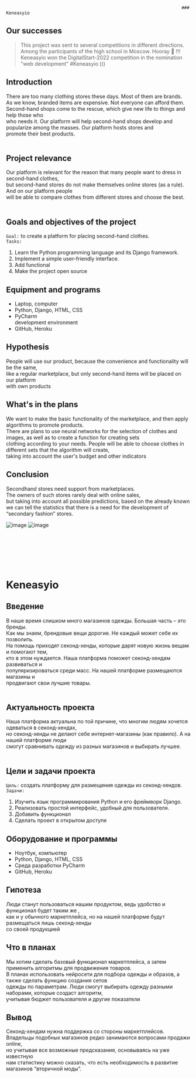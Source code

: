                                                                        ### Keneasyio


## Our successes<br>

> This project was sent to several competitions in different directions.<br>
> Among the participants of the high school in Moscow. Hooray 🙌 !!!
> Keneasyio won the DigitalStart-2022 competition in the nomination "web development" #Keneasyio )))

Introduction
-----------
There are too many clothing stores these days. Most of them are brands.<br>
As we know, branded items are expensive. Not everyone can afford them.<br>
Second-hand shops come to the rescue, which give new life to things and help those who
<br>who needs it. Our platform will help second-hand shops develop and<br>
popularize among the masses. Our platform hosts stores and<br>
promote their best products.<br><br>


Project relevance
-----------
Our platform is relevant for the reason that many people want to dress in second-hand clothes,<br>
but second-hand stores do not make themselves online stores (as a rule). And on our platform people<br>
will be able to compare clothes from different stores and choose the best.<br><br>


Goals and objectives of the project
-----------
`Goal:` to create a platform for placing second-hand clothes.<br>
`Tasks:`<br>
1) Learn the Python programming language and its Django framework.<br>
2) Implement a simple user-friendly interface.<br>
3) Add functional<br>
4) Make the project open source<br>


Equipment and programs
-----------
- Laptop, computer<br>
- Python, Django, HTML, CSS<br>
- PyCharm<br> development environment
- GitHub, Heroku<br>


Hypothesis
-----------
People will use our product, because the convenience and functionality will be the same,<br>
like a regular marketplace, but only second-hand items will be placed on our platform
<br>with own products


What's in the plans
-----------
We want to make the basic functionality of the marketplace, and then apply algorithms to promote products.<br>
There are plans to use neural networks for the selection of clothes and images, as well as to create a function for creating sets<br>
clothing according to your needs. People will be able to choose clothes in different sets that the algorithm will create, <br>
taking into account the user's budget and other indicators
<br>

Conclusion
-----------
Secondhand stores need support from marketplaces.<br>
The owners of such stores rarely deal with online sales,<br>
but taking into account all possible predictions, based on the already known <br>
we can tell the statistics that there is a need for the development of “secondary fashion” stores.<br>

![image](https://user-images.githubusercontent.com/66637696/177032399-e9420544-e25e-4d89-9024-d17bce90cf8a.png)
![image](https://user-images.githubusercontent.com/66637696/177032466-0ca647ab-e028-47bd-a045-3f544f08a5f3.png)


<br><br><br><br><br>






# Keneasyio

Введение
-----------
В наше время слишком много магазинов одежды. Большая часть – это бренды.<br> 
Как мы знаем, брендовые вещи дорогие. Не каждый может себе их позволить.<br>
На помощь приходят секонд-хенды, которые дарят новую жизнь вещам и помогают тем,
<br>кто в этом нуждается. Наша платформа поможет секонд-хендам развиваться и<br>
популяризироваться среди масс. На нашей платформе размещаются магазины и<br>
продвигают свои лучшие товары.<br><br>


Актуальность проекта
-----------
Наша платформа актуальна по той причине, что многим людям хочется одеваться в секонд-хендах,<br>
но секонд-хенды не делают себе интернет-магазины (как правило). А на нашей платформе люди<br>
смогут сравнивать одежду из разных магазинов и выбирать лучшее.<br><br>


Цели и задачи проекта
-----------
`Цель:` создать платформу для размещения одежды из секонд-хендов.<br>
`Задачи:`<br>
1) Изучить язык программирования Python и его фреймворк Django.<br>
2) Реализовать простой интерфейс, удобный для пользователя.<br>
3) Добавить функционал<br>
4) Сделать проект в открытом доступе<br>


Оборудование и программы
-----------
- Ноутбук, компьютер<br>
- Python, Django, HTML, CSS<br>
- Среда разработки PyCharm<br>
- GitHub, Heroku<br>


Гипотеза
-----------
Люди станут пользоваться нашим продуктом, ведь удобство и функционал будет таким же ,<br>
как и у обычного маркетплейса, но на нашей платформе будут размещаться лишь секонд-хенды
<br>со своей продукцией


Что в планах
-----------
Мы хотим сделать базовый функционал маркетплейса, а затем применить алгоритмы для продвижения товаров.<br>
В планах использовать нейросети для подбора одежды и образов, а также сделать функцию создания сетов<br>
одежды по параметрам. Люди смогут выбирать одежду разными наборами, которые создаст алгоритм, <br>
учитывая бюджет пользователя и другие показатели
<br>

Вывод
-----------
Секонд-хендам нужна поддержка со стороны маркетплейсов.<br>
Владельцы подобных магазинов редко занимаются вопросами продажи online,<br>
но учитывая все возможные предсказания, основываясь на уже известную <br>
нам статистику можно сказать, что есть необходимость в развитие магазинов “вторичной моды”.<br>

